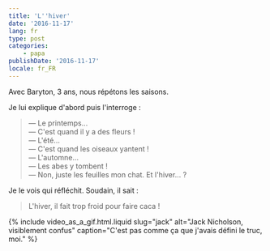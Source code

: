 ```yaml
---
title: 'L''hiver'
date: '2016-11-17'
lang: fr
type: post
categories:
    - papa
publishDate: '2016-11-17'
locale: fr_FR
---
```


Avec Baryton, 3 ans, nous répétons les saisons. 

<!-- more -->

Je lui explique d'abord puis l'interroge : 

> — Le printemps…  
> — C'est quand il y a des fleurs !  
> — L'été…  
> — C'est quand les oiseaux yantent !  
> — L'automne…  
> — Les abes y tombent !  
> — Non, juste les feuilles mon chat. Et l'hiver… ?

Je le vois qui réfléchit. Soudain, il sait :

> L'hiver, il fait trop froid pour faire caca !

{% include video_as_a_gif.html.liquid
    slug="jack"
    alt="Jack Nicholson, visiblement confus"
    caption="C'est pas comme ça que j'avais défini le truc, moi."
%}

